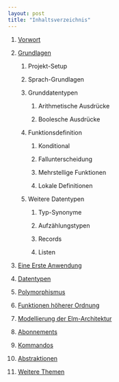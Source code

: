 ```yaml
---
layout: post
title: "Inhaltsverzeichnis"
---
```


1. [Vorwort](preface.md)

2. [Grundlagen](basics.md)

    1. Projekt-Setup

    2. Sprach-Grundlagen

    3. Grunddatentypen

        1. Arithmetische Ausdrücke

        2. Boolesche Ausdrücke

    4. Funktionsdefinition
        
        1. Konditional
        
        2. Fallunterscheidung
        
        3. Mehrstellige Funktionen
        
        4. Lokale Definitionen

    5. Weitere Datentypen

        1. Typ-Synonyme

        2. Aufzählungstypen

        3. Records

        4. Listen

3. [Eine Erste Anwendung](first-application.md)

4. [Datentypen](data-types.md)

5. [Polymorphismus](polymorphism.md)

6. [Funktionen höherer Ordnung](recursion.md)

7. [Modellierung der Elm-Architektur](architecture.md)

8. [Abonnements](subscriptions.md)

9. [Kommandos](commands.md)

10. [Abstraktionen](abstractions.md)

11. [Weitere Themen](final-topics.md)
